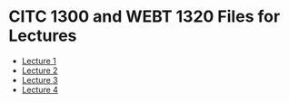 
<h1>CITC 1300 and WEBT 1320 Files for Lectures</h1>
<ul>
    <li><a href="lecture1/images.zip" target="_blank">Lecture 1</a></li>
    <li><a href="lecture2/images.zip" target="_blank">Lecture 2</a></li>
    <li><a href="lecture3/images.zip" target="_blank">Lecture 3</a></li>
    <li><a href="lecture4/all_files.zip" target="_blank">Lecture 4</a></li>
</ul>
